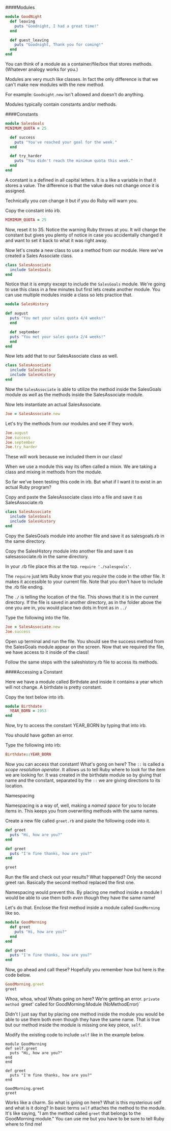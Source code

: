 ####Modules

```ruby
module GoodNight
  def leaving
    puts "Goodnight, I had a great time!"
  end

  def guest_leaving
    puts "Goodnight, Thank you for coming!"
  end
end
```

You can think of a module as a container/file/box that stores methods. (Whatever analogy works for you.)


Modules are very much like classes. In fact the only difference is that we can't make new modules with the new method.

For example: `Goodnight.new` isn't allowed and doesn't do anything.

Modules typically contain constants and/or methods.

####Constants

```ruby
module SalesGoals
MINIMUM_QUOTA = 25

  def success
    puts "You've reached your goal for the week."
  end

  def try_harder
    puts "You didn't reach the minimum quota this week."
  end
end
```

A constant is a defined in all capital letters. It is a like a variable in that it stores a value. The difference is that the value does not change once it is assigned.

Technically you _can_ change it but if you do Ruby will warn you.

Copy the constant into irb.
```ruby
MIMIMUM_QUOTA = 25
```
Now, reset it to 35. Notice the warning Ruby throws at you. It will change the constant but gives you plenty of notice in case you accidentally changed it and want to set it back to what it was right away.



Now let's create a new class to use a method from our module.  Here we've created a Sales Associate class.

```ruby
class SalesAssociate
  include SalesGoals
end
```

Notice that it is empty except to include the `SalesGoals` module. We're going to use this class in a few minutes but first lets create another module. You can use multiple modules inside a class so lets practice that.

```ruby
module SalesHistory

def august
  puts "You met your sales quota 4/4 weeks!"
  end

  def september
  puts "You met your sales quota 2/4 weeks!"
  end
end

```

Now lets add that to our SalesAssociate class as well.

```ruby
class SalesAssociate
  include SalesGoals
  include SalesHistory
end
```

Now the `SalesAssociate` is able to utilize the method inside the SalesGoals module *as well* as the methods inside the SalesAssociate module.

Now lets instantiate an actual SalesAssociate.
```ruby
Joe = SalesAssociate.new
```

Let's try the methods from our modules and see if they work.

```ruby
Joe.august
Joe.success
Joe.september
Joe.try_harder
```
These will work because we included them in our class!

When we use a module this way its often called a mixin. We are taking a class and mixing in methods from the module.

So far we've been testing this code in irb. But what if I want it to exist in an actual Ruby program?

Copy and paste the SalesAssociate class into a file and save it as SalesAssociate.rb

```ruby
class SalesAssociate
  include SalesGoals
  include SalesHistory
end
```

Copy the SalesGoals module into another file and save it as salesgoals.rb in the same directory.

Copy the SalesHistory module into another file and save it as salesassociate.rb in the same directory.

In your .rb file place this at the top.
`require './salesgoals'`.

The `require` just lets Ruby know that you _require_ the code in the other file. It makes it accessible to your current file. Note that you don't have to include the .rb file ending.

The `./` is telling the location of the file. This shows that it is in the current directory. If the file is saved in another directory, as in the folder above the one you are in, you would place two dots in front as in `../`

Type the following into the file.

```ruby
Joe = SalesAssociate.new
Joe.success
```

Open up terminal and run the file. You should see the success method from the SalesGoals module appear on the screen. Now that we required the file, we have access to it inside of the class!

Follow the same steps with the saleshistory.rb file to access its methods.



####Accessing a Constant

Here we have a module called Birthdate and inside it contains a year which will not change. A birthdate is pretty constant.

Copy the text below into irb.
```ruby
module Birthdate
  YEAR_BORN = 1953
end
```

Now, try to access the constant YEAR_BORN by typing that into irb.  

You should have gotten an error.

Type the following into irb:

```ruby
Birthdate::YEAR_BORN
```

Now you can access that constant! What's gong on here?  The `::` is called a _scope resolution operator_. It allows us to tell Ruby where to look for the item we are looking for. It was created in the birthdate module so by giving that name and the constant, separated by the `::` we are giving directions to its location.


Namespacing

Namespacing is a way of, well, making a _named space_ for you to locate items in. This keeps you from overwriting methods with the same names.

Create a new file called `greet.rb` and paste the following code into it.

```ruby
def greet
  puts "Hi, how are you?"
end

def greet
  puts "I'm fine thanks, how are you?"
end

greet
```
Run the file and check out your results? What happened? Only the second greet ran. Basically the second method replaced the first one.

Namespacing would prevent this. By placing one method inside a module I would be able to use them both _even though_ they have the same name!

Let's do that. Enclose the first method inside a module called `GoodMorning` like so.

```ruby
module GoodMorning
  def greet
    puts "Hi, how are you?"
  end
end

def greet
  puts "I'm fine thanks, how are you?"
end
```

Now, go ahead and call these? Hopefully you remember how but here is the code below.

```ruby
GoodMorning.greet
greet
```

Whoa, whoa, whoa! Whats going on here? We're getting an error. `private method `greet' called for GoodMorning:Module (NoMethodError)`

Didn't I just say that by placing one method inside the module you would be able to use them both even though they have the same name. That _is_ true but our method inside the module is missing one key piece, `self`.

Modify the existing code to include `self` like in the example below.

```
module GoodMorning
def self.greet
  puts "Hi, how are you?"
end
end

def greet
  puts "I'm fine thanks, how are you?"
end

GoodMorning.greet
greet
```

Works like a charm. So what is going on here? What is this mysterious self and what is it doing? In basic terms `self` attaches the method to the module. It's like saying, "I am the method called `greet` that belongs to the GoodMorning module." You can use me but you have to be sure to tell Ruby where to find me!
